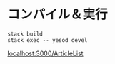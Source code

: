 # コンパイル＆実行

```
stack build
stack exec -- yesod devel
```

[localhost:3000/ArticleList](localhost:3000/ArticleList)  
